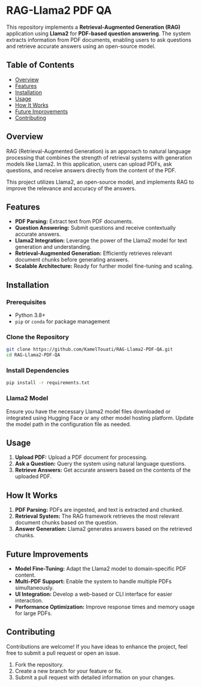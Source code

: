 # RAG-Llama2 PDF QA

This repository implements a **Retrieval-Augmented Generation (RAG)** application using **Llama2** for **PDF-based question answering**. The system extracts information from PDF documents, enabling users to ask questions and retrieve accurate answers using an open-source model.

## Table of Contents

- [Overview](#overview)
- [Features](#features)
- [Installation](#installation)
- [Usage](#usage)
- [How It Works](#how-it-works)
- [Future Improvements](#future-improvements)
- [Contributing](#contributing)

## Overview

RAG (Retrieval-Augmented Generation) is an approach to natural language processing that combines the strength of retrieval systems with generation models like Llama2. In this application, users can upload PDFs, ask questions, and receive answers directly from the content of the PDF.

This project utilizes Llama2, an open-source model, and implements RAG to improve the relevance and accuracy of the answers.

## Features

- **PDF Parsing:** Extract text from PDF documents.
- **Question Answering:** Submit questions and receive contextually accurate answers.
- **Llama2 Integration:** Leverage the power of the Llama2 model for text generation and understanding.
- **Retrieval-Augmented Generation:** Efficiently retrieves relevant document chunks before generating answers.
- **Scalable Architecture:** Ready for further model fine-tuning and scaling.

## Installation

### Prerequisites

- Python 3.8+
- `pip` or `conda` for package management

### Clone the Repository

```bash
git clone https://github.com/KamelTouati/RAG-Llama2-PDF-QA.git
cd RAG-Llama2-PDF-QA
```

### Install Dependencies

```bash
pip install -r requirements.txt
```

### Llama2 Model

Ensure you have the necessary Llama2 model files downloaded or integrated using Hugging Face or any other model hosting platform. Update the model path in the configuration file as needed.

## Usage

1. **Upload PDF:** Upload a PDF document for processing.
2. **Ask a Question:** Query the system using natural language questions.
3. **Retrieve Answers:** Get accurate answers based on the contents of the uploaded PDF.

## How It Works

1. **PDF Parsing:** PDFs are ingested, and text is extracted and chunked.
2. **Retrieval System:** The RAG framework retrieves the most relevant document chunks based on the question.
3. **Answer Generation:** Llama2 generates answers based on the retrieved chunks.

## Future Improvements

- **Model Fine-Tuning:** Adapt the Llama2 model to domain-specific PDF content.
- **Multi-PDF Support:** Enable the system to handle multiple PDFs simultaneously.
- **UI Integration:** Develop a web-based or CLI interface for easier interaction.
- **Performance Optimization:** Improve response times and memory usage for large PDFs.

## Contributing

Contributions are welcome! If you have ideas to enhance the project, feel free to submit a pull request or open an issue.

1. Fork the repository.
2. Create a new branch for your feature or fix.
3. Submit a pull request with detailed information on your changes.
